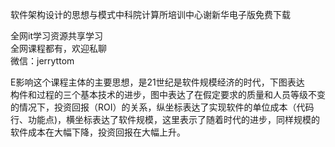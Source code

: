 软件架构设计的思想与模式中科院计算所培训中心谢新华电子版免费下载

全网it学习资源共享学习<br>全网课程都有，欢迎私聊<br>微信：jerryttom<br>

E影响这个课程主体的主要思想，是21世纪是软件规模经济的时代，下图表达<br> 构件和过程的三个基本技术的进步，图中表达了在假定要求的质量和人员等级不变的情况下，投资回报（ROI）的关系，纵坐标表达了实现软件的单位成本（代码行、功能点)，横坐标表达了软件规模，这里表示了随着时代的进步，同样规模的软件成本在大幅下降，投资回报在大幅上升。